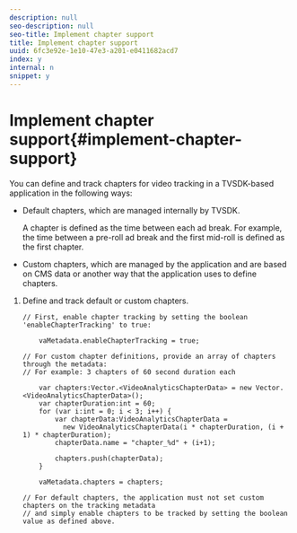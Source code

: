```yaml
---
description: null
seo-description: null
seo-title: Implement chapter support
title: Implement chapter support
uuid: 6fc3e92e-1e10-47e3-a201-e0411682acd7
index: y
internal: n
snippet: y
---
```


# Implement chapter support{#implement-chapter-support}

You can define and track chapters for video tracking in a TVSDK-based application in the following ways:

* Default chapters, which are managed internally by TVSDK.

  A chapter is defined as the time between each ad break. For example, the time between a pre-roll ad break and the first mid-roll is defined as the first chapter. 
* Custom chapters, which are managed by the application and are based on CMS data or another way that the application uses to define chapters.

1. Define and track default or custom chapters.

   ```
   // First, enable chapter tracking by setting the boolean 'enableChapterTracking' to true: 
    
       vaMetadata.enableChapterTracking = true; 
     
   // For custom chapter definitions, provide an array of chapters through the metadata:  
   // For example: 3 chapters of 60 second duration each 
    
       var chapters:Vector.<VideoAnalyticsChapterData> = new Vector.<VideoAnalyticsChapterData>(); 
       var chapterDuration:int = 60; 
       for (var i:int = 0; i < 3; i++) { 
           var chapterData:VideoAnalyticsChapterData =  
             new VideoAnalyticsChapterData(i * chapterDuration, (i + 1) * chapterDuration); 
           chapterData.name = "chapter_%d" + (i+1); 
     
           chapters.push(chapterData); 
       } 
     
       vaMetadata.chapters = chapters; 
     
   // For default chapters, the application must not set custom chapters on the tracking metadata  
   // and simply enable chapters to be tracked by setting the boolean value as defined above. 
   ```

